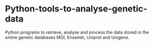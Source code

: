 # Python-tools-to-analyse-genetic-data
Python programs to retrieve, analyse and process the data stored in the online genetic databases MGI, Ensembl, Uniprot and Unigene.  
